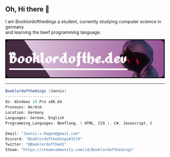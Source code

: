 
## Oh, Hi there 👋

I am Booklordofthedings a student, currently studying computer science in germany  
and learning the beef programming language.

<img src="https://github.com/Booklordofthedings/Booklordofthedings/blob/main/githubprofileheader.png">  

---

```csharp
Booklordofthedings (Jannis)
------------------------
Os: Windows 10 Pro x86_64
Pronouns: He/Him
Location: Germany
Languages: German, English
Programming_Languages: Beeflang, ( HTML, CSS ), C#, Javascript, C

Email: "Jannis.v.Hagen@gmail.com"
Discord: "Booklordofthedings#1519"
Twitter: "@Booklordofthed1"
Steam: "https://steamcommunity.com/id/Booklordofthedings"

```
